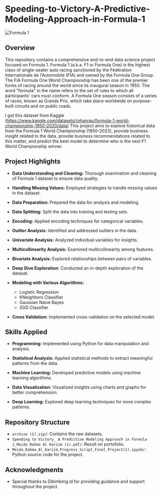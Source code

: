 # Speeding-to-Victory-A-Predictive-Modeling-Approach-in-Formula-1
![Formula 1](https://www.google.com/url?sa=i&url=https%3A%2F%2Fwww.gettyimages.com%2Fphotos%2Fformula-one-racing&psig=AOvVaw0ixSGhlFCQL7gEyOVVtkPp&ust=1702310372341000&source=images&cd=vfe&opi=89978449&ved=0CBIQjRxqFwoTCIia772ehYMDFQAAAAAdAAAAABBO)

## Overview

This repository contains a comprehensive end-to-end data science project focused on Formula 1. 
Formula 1 (a.k.a. F1 or Formula One) is the highest class of single-seater auto racing sanctioned 
by the Fédération Internationale de l'Automobile (FIA) and owned by the Formula One Group. 
The FIA Formula One World Championship has been one of the premier forms of racing around the world
since its inaugural season in 1950. The word "formula" in the name refers to the set of rules to which
all participants' cars must conform. A Formula One season consists of a series of races, known as Grands Prix,
which take place worldwide on purpose-built circuits and on public roads.

I got this dataset from Kaggle (https://www.kaggle.com/datasets/rohanrao/formula-1-world-championship-1950-2020/data)
This project aims to explore historical data from the Formula 1 World Championship (1950-2023), 
provide business insight related to the data, provide business recommendations related to this matter, 
and predict the best model to determine who is the next F1 World Championship winner.

## Project Highlights

- **Data Understanding and Cleaning:** Thorough examination and cleaning of Formula 1 dataset to ensure data quality.

- **Handling Missing Values:** Employed strategies to handle missing values in the dataset.

- **Data Preparation:** Prepared the data for analysis and modeling.

- **Data Splitting:** Split the data into training and testing sets.

- **Encoding:** Applied encoding techniques for categorical variables.

- **Outlier Analysis:** Identified and addressed outliers in the data.

- **Univariate Analysis:** Analyzed individual variables for insights.

- **Multicollinearity Analysis:** Examined multicollinearity among features.

- **Bivariate Analysis:** Explored relationships between pairs of variables.

- **Deep Dive Exploration:** Conducted an in-depth exploration of the dataset.

- **Modeling with Various Algorithms:**
  - Logistic Regression
  - KNeighbors Classifier
  - Gaussian Naive Bayes
  - SGD Classifier

- **Cross Validation:** Implemented cross-validation on the selected model.

## Skills Applied

- **Programming:** Implemented using Python for data manipulation and analysis.

- **Statistical Analysis:** Applied statistical methods to extract meaningful patterns from the data.

- **Machine Learning:** Developed predictive models using machine learning algorithms.

- **Data Visualization:** Visualized insights using charts and graphs for better comprehension.

- **Deep Learning:** Explored deep learning techniques for more complex patterns.

## Repository Structure

- `archive (1).zip/`: Contains the raw datasets.
- `Speeding to Victory_ A Predictive Modeling Approach in Formula 1_Meida Rahma Al Kariim (1).pdf/`: Result on portofolio.
- `Meida_Rahma_Al_Kariim_Progress_Script_Final_Project(1).ipynb/`: Python source code for the project.

## Acknowledgments

- Special thanks to Dibimbing.id for providing guidance and support throughout the project.

